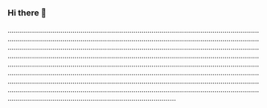 ### Hi there 👋

...................................................................................................................................................................................................................................................................................................................................................................................................................................................................................................................................................................................................................................................................................................................................................................................................................................................................................................................................................................................................................................................................................................................